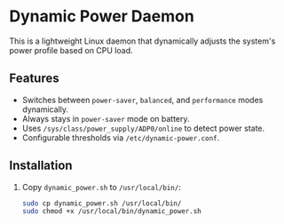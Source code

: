 # Dynamic Power Daemon

This is a lightweight Linux daemon that dynamically adjusts the system's power profile based on CPU load.

## Features
- Switches between `power-saver`, `balanced`, and `performance` modes dynamically.
- Always stays in `power-saver` mode on battery.
- Uses `/sys/class/power_supply/ADP0/online` to detect power state.
- Configurable thresholds via `/etc/dynamic-power.conf`.

## Installation
1. Copy `dynamic_power.sh` to `/usr/local/bin/`:
   ```bash
   sudo cp dynamic_power.sh /usr/local/bin/
   sudo chmod +x /usr/local/bin/dynamic_power.sh

